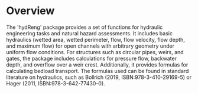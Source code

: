# Overview

The 'hydReng' package provides a set of functions for hydraulic engineering tasks and natural hazard assessments. It includes basic hydraulics (wetted area, wetted perimeter, flow, flow velocity, flow depth, and maximum flow) for open channels with arbitrary geometry under uniform flow conditions. For structures such as circular pipes, weirs, and gates, the package includes calculations for pressure flow, backwater depth, and overflow over a weir crest. Additionally, it provides formulas for calculating bedload transport. The formulas used can be found in standard literature on hydraulics, such as Bollrich (2019, ISBN:978-3-410-29169-5) or Hager (2011, ISBN:978-3-642-77430-0).
